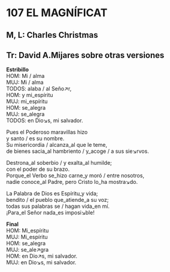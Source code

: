 # 107 EL MAGNÍFICAT

## M, L: Charles Christmas
## Tr: David A.Mijares sobre otras versiones

**Estribillo**  
HOM: Mi / alma  
MUJ: Mi / alma  
TODOS: alaba / al Seño↗r,  
HOM: y mi_espíritu  
MUJ: mi_espíritu  
HOM: se_alegra  
MUJ: se_alegra  
TODOS: en Dio↘s, mi salvador.  

Pues el Poderoso maravillas hizo  
y santo / es su nombre.  
Su misericordia / alcanza_al que le teme,  
de bienes sacia_al hambriento / y_acoge / a sus sie↘rvos.  

Destrona_al soberbio / y exalta_al humilde;  
con el poder de su brazo.  
Porque_el Verbo se_hizo carne_y moró / entre nosotros,  
nadie conoce_al Padre, pero Cristo lo_ha mostra↘do.  

La Palabra de Dios es Espíritu_y vida;  
bendito / el pueblo que_atiende_a su voz;  
todas sus palabras se / hagan vida_en mí.  
¡Para_el Señor nada_es imposi↘ble!  

**Final**  
HOM: Mi_espíritu  
MUJ: Mi_espíritu  
HOM: se_alegra  
MUJ: se_ale↗gra  
HOM: en Dio↗s, mi salvador.  
MUJ: en Dio↘s, mi salvador.  

